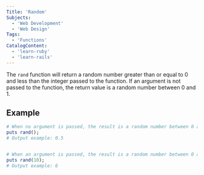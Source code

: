 ```yaml
---
Title: 'Random'
Subjects:
  - 'Web Development'
  - 'Web Design'
Tags:
  - 'Functions'
CatalogContent:
  - 'learn-ruby'
  - 'learn-rails'
---
```


The `rand` function will return a random number greater than or equal to 0 and less than the integer passed to the function. If an argument is not passed to the function, the return value is a random number between 0 and 1.

## Example

```ruby
# When no argument is passed, the result is a random number between 0 and 1.
puts rand();
# Output example: 0.5
```

```ruby

# When an argument is passed, the result is a random number between 0 and the argument.
puts rand(10);
# Output example: 6
```

